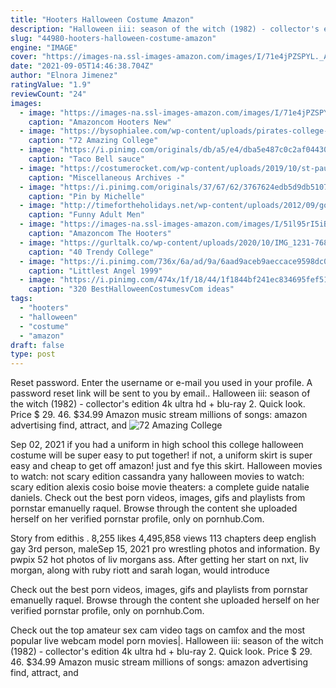 ```yaml
---
title: "Hooters Halloween Costume Amazon"
description: "Halloween iii: season of the witch (1982) - collector's edition 4k ultra hd + blu-ray 2. Quick look. Price $ 29. 46. $34.99  Amazon music stream millions of songs: amazon advertising find, attract, and"
slug: "44980-hooters-halloween-costume-amazon"
engine: "IMAGE"
cover: "https://images-na.ssl-images-amazon.com/images/I/71e4jPZSPYL._AC_UY679_.jpg"
date: "2021-09-05T14:46:38.704Z"
author: "Elnora Jimenez"
ratingValue: "1.9"
reviewCount: "24"
images:
  - image: "https://images-na.ssl-images-amazon.com/images/I/71e4jPZSPYL._AC_UY679_.jpg"
    caption: "Amazoncom Hooters New"
  - image: "https://bysophialee.com/wp-content/uploads/pirates-college-halloween-costumes-for-couples-1152x1536.jpg"
    caption: "72 Amazing College"
  - image: "https://i.pinimg.com/originals/db/a5/e4/dba5e487c0c2af0443003fc0b6f5cc33.jpg"
    caption: "Taco Bell sauce"
  - image: "https://costumerocket.com/wp-content/uploads/2019/10/st-pauli-girl-costume-561x316.jpg"
    caption: "Miscellaneous Archives -"
  - image: "https://i.pinimg.com/originals/37/67/62/3767624edb5d9db5107d0acabfb59367.jpg"
    caption: "Pin by Michelle"
  - image: "http://timefortheholidays.net/wp-content/uploads/2012/09/gorilla_carrying_human.jpg"
    caption: "Funny Adult Men"
  - image: "https://images-na.ssl-images-amazon.com/images/I/51l95rI5iBL.__AC_SX342_QL70_ML2_.jpg"
    caption: "Amazoncom The Hooters"
  - image: "https://gurltalk.co/wp-content/uploads/2020/10/IMG_1231-768x575.jpg"
    caption: "40 Trendy College"
  - image: "https://i.pinimg.com/736x/6a/ad/9a/6aad9aceb9aeccace9598dc0e626bfeb--infant-costumes-farve.jpg"
    caption: "Littlest Angel 1999"
  - image: "https://i.pinimg.com/474x/1f/18/44/1f1844bf241ec834695fef510ed8e0cd--mens-costumes-adult-costumes.jpg"
    caption: "320 BestHalloweenCostumesvCom ideas"
tags:
  - "hooters"
  - "halloween"
  - "costume"
  - "amazon"
draft: false
type: post
---
```


Reset password. Enter the username or e-mail you used in your profile. A password reset link will be sent to you by email.. Halloween iii: season of the witch (1982) - collector's edition 4k ultra hd + blu-ray 2. Quick look. Price $ 29. 46. $34.99  Amazon music stream millions of songs: amazon advertising find, attract, and
![72 Amazing College](https://bysophialee.com/wp-content/uploads/pirates-college-halloween-costumes-for-couples-1152x1536.jpg "72 Amazing College")

Sep 02, 2021 if you had a uniform in high school this college halloween costume will be super easy to put together! if not, a uniform skirt is super easy and cheap to get off amazon! just and fye this skirt. Halloween movies to watch: not scary edition cassandra yany halloween movies to watch: scary edition alexis cosio boise movie theaters: a complete guide natalie daniels. Check out the best porn videos, images, gifs and playlists from pornstar emanuelly raquel. Browse through the content she uploaded herself on her verified pornstar profile, only on pornhub.Com.
<!--inArticleAds-->

<!--galleryOne-->

Story from edithis . 8,255 likes 4,495,858 views 113 chapters deep english gay 3rd person, maleSep 15, 2021 pro wrestling photos and information. By pwpix 52 hot photos of liv morgans ass. After getting her start on nxt, liv morgan, along with ruby riott and sarah logan, would introduce
<!--inArticleAds-->

<!--galleryTwo-->

Check out the best porn videos, images, gifs and playlists from pornstar emanuelly raquel. Browse through the content she uploaded herself on her verified pornstar profile, only on pornhub.Com.
<!--galleryThree-->

Check out the top amateur sex cam video tags on camfox and the most popular live webcam model porn movies|. Halloween iii: season of the witch (1982) - collector's edition 4k ultra hd + blu-ray 2. Quick look. Price $ 29. 46. $34.99  Amazon music stream millions of songs: amazon advertising find, attract, and